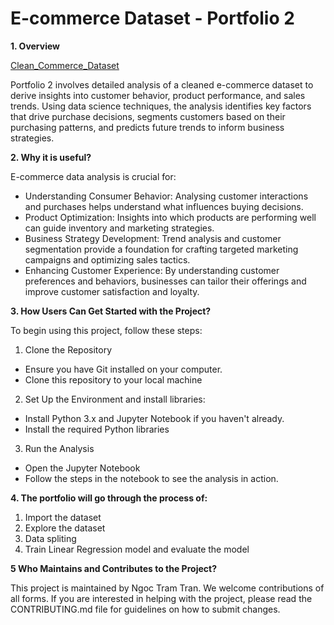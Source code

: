 # **E-commerce Dataset - Portfolio 2**

**1. Overview**

[Clean_Commerce_Dataset](https://drive.google.com/file/d/1FBIBTsw0XGjUDbJvlkGfm0zjpWC0f_qC/view?usp=sharing)

Portfolio 2 involves detailed analysis of a cleaned e-commerce dataset to derive insights into customer behavior, product performance, and sales trends. Using data science techniques, the analysis identifies key factors that drive purchase decisions, segments customers based on their purchasing patterns, and predicts future trends to inform business strategies.

**2. Why it is useful?**

E-commerce data analysis is crucial for:

*   Understanding Consumer Behavior: Analysing customer interactions and purchases helps understand what influences buying decisions.
*   Product Optimization: Insights into which products are performing well can guide inventory and marketing strategies.
*   Business Strategy Development: Trend analysis and customer segmentation provide a foundation for crafting targeted marketing campaigns and optimizing sales tactics.
*   Enhancing Customer Experience: By understanding customer preferences and behaviors, businesses can tailor their offerings and improve customer satisfaction and loyalty.

**3. How Users Can Get Started with the Project?**

To begin using this project, follow these steps:

1. Clone the Repository
*   Ensure you have Git installed on your computer.
*   Clone this repository to your local machine
2. Set Up the Environment and install libraries:
*   Install Python 3.x and Jupyter Notebook if you haven't already.
*   Install the required Python libraries
3. Run the Analysis
*   Open the Jupyter Notebook
*   Follow the steps in the notebook to see the analysis in action.

**4. The portfolio will go through the process of:**

1. Import the dataset
2. Explore the dataset
3. Data spliting
4. Train Linear Regression model and evaluate the model

**5 Who Maintains and Contributes to the Project?**

This project is maintained by Ngoc Tram Tran. We welcome contributions of all forms. If you are interested in helping with the project, please read the CONTRIBUTING.md file for guidelines on how to submit changes.
